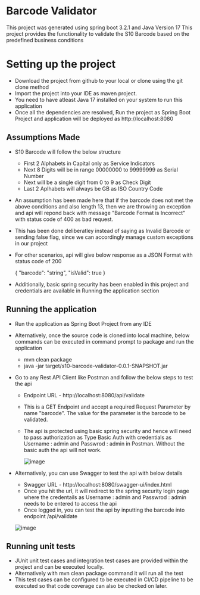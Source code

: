 # Barcode Validator
This project was generated using spring boot 3.2.1 and Java Version 17
This project provides the functionality to validate the S10 Barcode based on the predefined business conditions

# Setting up the project
  - Download the project from github to your local or clone using the git clone method
  - Import the project into your IDE as maven project.
  - You need to have atleast Java 17 installed on your system to run this application
  - Once all the dependencies are resolved, Run the project as Spring Boot Project and application will be deployed as http://localhost:8080

## Assumptions Made
  - S10 Barcode will follow the below structure
      - First 2 Alphabets in Capital only as Service Indicators
      - Next 8 Digits will be in range 00000000 to 99999999 as Serial Number
      - Next will be a single digit from 0 to 9 as Check Digit
      - Last 2 Aplhabets will always be GB as ISO Country Code
  - An assumption has been made here that if the barcode does not met the above conditions and also length 13, then we are throwing an exception
    and api will repond back with message "Barcode Format is Incorrect" with status code of 400 as bad request.
  - This has been done deliberatley instead of saying as Invalid Barcode or sending false flag, since we can accordingly manage custom exceptions in our project
  - For other scenarios, api will give below response as a JSON Format with status code of 200
    
      {
        "barcode": "string",
        "isValid": true
      }
   - Additionally, basic spring security has been enabled in this project and credentials are available in Running the application section
       
## Running the application
  - Run the application as Spring Boot Project from any IDE
  - Alternatively, once the source code is cloned into local machine, below commands can be executed in command prompt to package and run the application
      - mvn clean package
      - java -jar target/s10-barcode-validator-0.0.1-SNAPSHOT.jar
  - Go to any Rest API Client like Postman and follow the below steps to test the api
      - Endpoint URL - http://localhost:8080/api/validate
      - This is a GET Endpoint and accept a required Request Parameter by name "barcode". The value for the parameter is the barcode to be validated.
      - The api is protected using basic spring security and hence will need to pass authorization as Type Basic Auth
        with credentials as Username : admin and Passwrod : admin in Postman. Without the basic auth the api will not work.

        ![image](https://github.com/rsinghaniya/BarcodeValidator/assets/43132719/5bd84b76-931e-43a4-a80d-c1f0b1177700)

  - Alternatively, you can use Swagger to test the api with below details
      - Swagger URL - http://localhost:8080/swagger-ui/index.html
      - Once you hit the url, it will redirect to the spring security login page where the credentails as Username : admin and Passwrod : admin
        needs to be entered to access the api
      - Once logged in, you can test the api by inputting the barcode into endpoint /api/validate
        
       ![image](https://github.com/rsinghaniya/BarcodeValidator/assets/43132719/4879e45a-5365-43a6-9496-52300c4832f1)


## Running unit tests
  - JUnit unit test cases and integration test cases are provided within the project and can be executed locally.
  - Alternatively with mvn clean package command it will run all the test
  - This test cases can be configured to be executed in CI/CD pipeline to be executed so that code coverage can also be checked on later.
